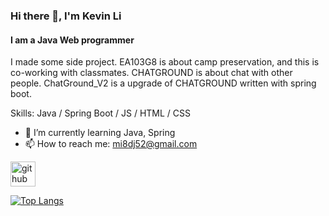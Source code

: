 ### Hi there 👋, I'm Kevin Li
#### I am a Java Web programmer
I made some side project. EA103G8 is about camp preservation, and this is co-working with classmates. CHATGROUND is about chat with other people. ChatGround_V2 is a upgrade of CHATGROUND written with spring boot.

Skills: Java / Spring Boot / JS / HTML / CSS

- 🌱 I’m currently learning Java, Spring 
- 📫 How to reach me: mi8dj52@gmail.com 


[<img src='https://cdn.jsdelivr.net/npm/simple-icons@3.0.1/icons/github.svg' alt='github' height='40'>](https://github.com/kevin3230)  

[![Top Langs](https://github-readme-stats.vercel.app/api/top-langs/?username=kevin3230)](https://github.com/anuraghazra/github-readme-stats)

